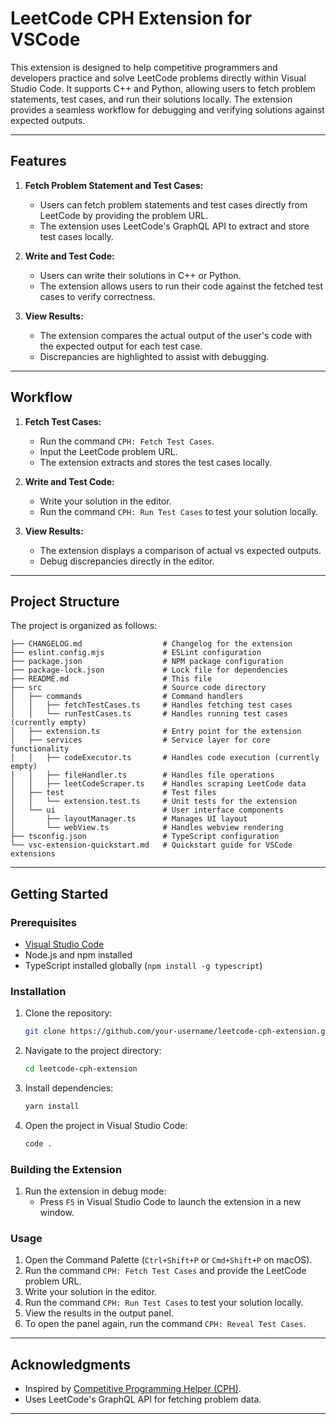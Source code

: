 # LeetCode CPH Extension for VSCode

This extension is designed to help competitive programmers and developers practice and solve LeetCode problems directly within Visual Studio Code. It supports C++ and Python, allowing users to fetch problem statements, test cases, and run their solutions locally. The extension provides a seamless workflow for debugging and verifying solutions against expected outputs.

---

## Features

1. **Fetch Problem Statement and Test Cases:**

   - Users can fetch problem statements and test cases directly from LeetCode by providing the problem URL.
   - The extension uses LeetCode's GraphQL API to extract and store test cases locally.

2. **Write and Test Code:**

   - Users can write their solutions in C++ or Python.
   - The extension allows users to run their code against the fetched test cases to verify correctness.

3. **View Results:**
   - The extension compares the actual output of the user's code with the expected output for each test case.
   - Discrepancies are highlighted to assist with debugging.

---

## Workflow

1. **Fetch Test Cases:**

   - Run the command `CPH: Fetch Test Cases`.
   - Input the LeetCode problem URL.
   - The extension extracts and stores the test cases locally.

2. **Write and Test Code:**

   - Write your solution in the editor.
   - Run the command `CPH: Run Test Cases` to test your solution locally.

3. **View Results:**
   - The extension displays a comparison of actual vs expected outputs.
   - Debug discrepancies directly in the editor.

---

## Project Structure

The project is organized as follows:

```
├── CHANGELOG.md                  # Changelog for the extension
├── eslint.config.mjs             # ESLint configuration
├── package.json                  # NPM package configuration
├── package-lock.json             # Lock file for dependencies
├── README.md                     # This file
├── src                           # Source code directory
│   ├── commands                  # Command handlers
│   │   ├── fetchTestCases.ts     # Handles fetching test cases
│   │   └── runTestCases.ts       # Handles running test cases (currently empty)
│   ├── extension.ts              # Entry point for the extension
│   ├── services                  # Service layer for core functionality
│   │   ├── codeExecutor.ts       # Handles code execution (currently empty)
│   │   ├── fileHandler.ts        # Handles file operations
│   │   ├── leetCodeScraper.ts    # Handles scraping LeetCode data
│   ├── test                      # Test files
│   │   └── extension.test.ts     # Unit tests for the extension
│   └── ui                        # User interface components
│       ├── layoutManager.ts      # Manages UI layout
│       └── webView.ts            # Handles webview rendering
├── tsconfig.json                 # TypeScript configuration
└── vsc-extension-quickstart.md   # Quickstart guide for VSCode extensions
```

---

## Getting Started

### Prerequisites

- [Visual Studio Code](https://code.visualstudio.com/)
- Node.js and npm installed
- TypeScript installed globally (`npm install -g typescript`)

### Installation

1. Clone the repository:
   ```bash
   git clone https://github.com/your-username/leetcode-cph-extension.git
   ```
2. Navigate to the project directory:
   ```bash
   cd leetcode-cph-extension
   ```
3. Install dependencies:
   ```bash
   yarn install
   ```
4. Open the project in Visual Studio Code:
   ```bash
   code .
   ```

### Building the Extension

1. Run the extension in debug mode:
   - Press `F5` in Visual Studio Code to launch the extension in a new window.

### Usage

1. Open the Command Palette (`Ctrl+Shift+P` or `Cmd+Shift+P` on macOS).
2. Run the command `CPH: Fetch Test Cases` and provide the LeetCode problem URL.
3. Write your solution in the editor.
4. Run the command `CPH: Run Test Cases` to test your solution locally.
5. View the results in the output panel.
6. To open the panel again, run the command `CPH: Reveal Test Cases`.

---

## Acknowledgments

- Inspired by [Competitive Programming Helper (CPH)](https://github.com/agrawal-d/competitive-programming-helper).
- Uses LeetCode's GraphQL API for fetching problem data.

---
